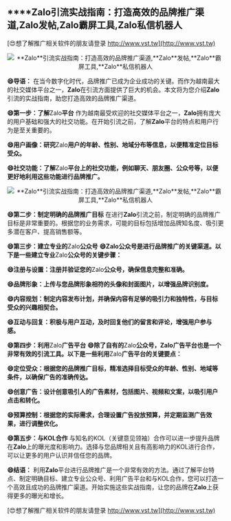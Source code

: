 ## ****Zalo**引流实战指南：打造高效的品牌推广渠道,**Zalo**发帖,**Zalo**霸屏工具,**Zalo**私信机器人**

[😍想了解推广相关软件的朋友请登录 http://www.vst.tw](http://www.vst.tw)

 <center><img src="https://vst.tw/MP4/tuiguang/png/0.png" alt="**Zalo**引流实战指南：打造高效的品牌推广渠道,**Zalo**发帖,**Zalo**霸屏工具,**Zalo**私信机器人"></center>

**😄导语：**
在当今数字化时代，品牌推广已成为企业成功的关键。而作为越南最大的社交媒体平台之一，**Zalo**在引流方面提供了巨大的机会。本文将为您介绍**Zalo**引流的实战指南，助您打造高效的品牌推广渠道。

**😄第一步：了解**Zalo**平台**
作为越南最受欢迎的社交媒体平台之一，**Zalo**拥有庞大的用户基础和强大的社交功能。在开始引流之前，了解**Zalo**平台的特点和用户行为是至关重要的。

**😄用户画像：研究**Zalo**用户的年龄、性别、地域分布等信息，以便精准定位目标受众。**

**😄社交功能：了解**Zalo**平台上的社交功能，例如聊天、朋友圈、公众号等，以便更好地利用这些功能进行品牌推广。**

 <center><img src="https://vst.tw/MP4/tuiguang/png/4.png" alt="**Zalo**引流实战指南：打造高效的品牌推广渠道,**Zalo**发帖,**Zalo**霸屏工具,**Zalo**私信机器人"></center>

**😄第二步：制定明确的品牌推广目标**
在进行**Zalo**引流之前，制定明确的品牌推广目标是非常重要的。根据您的业务需求，可能的目标包括增加品牌知名度、吸引更多潜在客户、提高销售额等。

**😄第三步：建立专业的**Zalo**公众号**
**😄**Zalo**公众号是进行品牌推广的关键渠道。以下是一些建立专业**Zalo**公众号的关键步骤：**

**😄注册与设置：注册并验证您的**Zalo**公众号，确保信息完整和准确。**

**😄品牌形象：上传与您品牌形象相符的头像和封面图片，以增强品牌识别度。**

**😄内容规划：制定内容发布计划，并确保内容有足够的吸引力和独特性，与目标受众的兴趣相契合。**

**😄互动与回复：积极与用户互动，及时回复他们的留言和评论，增强用户参与感。**

**😄第四步：利用**Zalo**广告平台**
**😄除了自有的**Zalo**公众号，**Zalo**广告平台也是一个非常有效的引流工具。以下是一些利用**Zalo**广告平台的关键要点：**

**😄定位受众：根据您的品牌推广目标，精准选择目标受众的年龄、性别、地域等条件，以确保广告的准确传达。**

**😄创意广告：设计创意吸引人的广告素材，包括图片、视频和文案，以吸引用户点击和转化。**

**😄预算控制：根据您的实际需求，合理设置广告投放预算，并定期监测广告效果，进行调整优化。**

**😄第五步：与KOL合作**
与知名的KOL（关键意见领袖）合作可以进一步提升品牌在**Zalo**上的曝光度和影响力。选择与您品牌相关且有高影响力的KOL进行合作，可以让更多的用户认识并信任您的品牌。

**😄结语：**
利用**Zalo**平台进行品牌推广是一个非常有效的方法。通过了解平台特点、制定明确目标、建立专业公众号、利用广告平台和与KOL合作，您可以打造一个高效且成功的品牌推广渠道。开始实施这些实战指南，让您的品牌在**Zalo**上获得更多的曝光和增长。

[😍想了解推广相关软件的朋友请登录 http://www.vst.tw](http://www.vst.tw)



